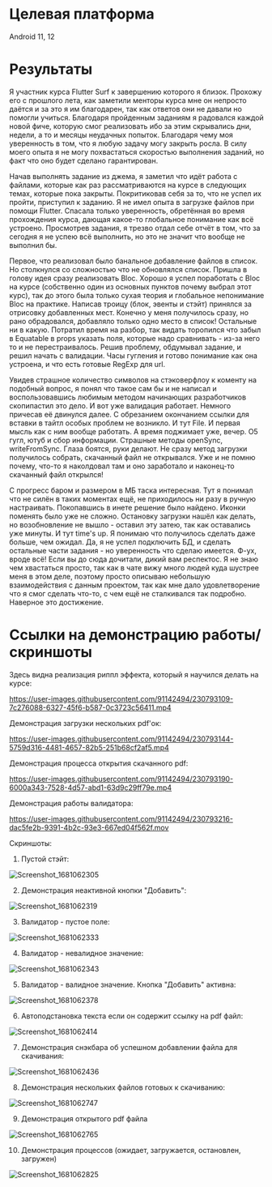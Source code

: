 # Целевая платформа

Android 11, 12

# Результаты

Я участник курса Flutter Surf к завершению которого я близок. Прохожу его с прошлого лета, как заметили менторы курса мне он непросто даётся и за это я им благодарен, так как ответов они не давали но помогли учиться. Благодаря пройденным заданиям я радовался каждой новой фиче, которую смог реализовать ибо за этим скрывались дни, недели, а то и месяцы неудачных попыток. Благодаря чему моя уверенность в том, что я любую задачу могу закрыть росла. 
В силу моего опыта я не могу похвастаться скоростью выполнения заданий, но факт что оно будет сделано гарантирован.

Начав выполнять задание из джема, я заметил что идёт работа с файлами, которые как раз рассматриваются на курсе в следующих темах, которые пока закрыты. Покритиковав себя за то, что не успел их пройти, приступил к заданию. Я не имел опыта в загрузке файлов при помощи Flutter. Спасала только уверенность, обретённая во время прохождения курса, дающая какое-то глобальное понимание как всё устроено. Просмотрев задания, я трезво отдал себе отчёт в том, что за сегодня я не успею всё выполнить, но это не значит что вообще не выполнил бы.

Первое, что реализовал было банальное добавление файлов в список. Но столкнулся со сложностью что не обновлялся список. Пришла в голову идея сразу реализовать Bloc. Хорошо я успел поработать с Bloc на курсе (собственно один из основных пунктов почему выбрал этот курс), так до этого была только сухая теория и глобальное непонимание Bloc на практике. 
Написав троицу (блок, эвенты и стэйт) принялся за отрисовку добавленных мест. Конечно у меня получилось сразу, но рано обрадовался, добавляло только одно место в список!
Остальные ни в какую. Потратил время на разбор, так видать торопился что забыл в Equatable в props указать поля, которые надо сравнивать - из-за него то и не перестраивалось.
Решив проблему, обдумывал задание, и решил начать с валидации. Часы гугления и готово понимание как она устроена, и что есть готовые RegExp для url. 

Увидев страшное количество символов на стэковерфлоу к коменту на подобный вопрос, я понял что такое сам бы и не написал и воспользовавшись любимым методом начинающих разработчиков скопипастил это дело. И вот уже валидация работает. Немного причесав её двинулся далее. С обрезанием окончанием ссылки для вставки в тайтл особых проблем не возникло.
И тут File. И первая мысль как с ним вообще работать. А время поджимает уже, вечер. О5 гугл, ютуб и сбор информации. Страшные методы openSync, writeFromSync. Глаза боятся, руки делают. Не сразу метод загрузки получилось собрать, скачанный файл не открывался. Уже и не помню почему, что-то я наколдовал там и оно заработало и наконец-то скачанный файл открылся!

С прогресс баром и размером в МБ таска интересная. Тут я понимал что не силён в таких моментах ещё, не приходилось ни разу в ручную настраивать. Покопавшись в инете решение было найдено.
Иконки поменять было уже не сложно.
Остановку загрузки нашёл как делать, но возобновление не вышло - оставил эту затею, так как оставались уже минуты.
И тут time's up. Я понимаю что получилось сделать даже больше, чем ожидал. Да, я не успел подключить БД, и сделать остальные части задания - но уверенность что сделаю имеется. Ф-ух, вроде всё!
Если вы до сюда дочитали, дикий вам респектос. Я не знаю чем хвастаться просто, так как в чате вижу много людей куда шустрее меня в этом деле, поэтому просто описываю небольшую взаимодействия с данным проектом, так как мне дало удовлетворение что я смог сделать что-то, с чем ещё не сталкивался так подробно. Наверное это достижение.

# Ссылки на демонстрацию работы/скриншоты

Здесь видна реализация риппл эффекта, который я научился делать на курсе:

https://user-images.githubusercontent.com/91142494/230793109-7c276088-6327-45f6-b587-0c3723c56411.mp4

Демонстрация загрузки нескольких pdf'ок:

https://user-images.githubusercontent.com/91142494/230793144-5759d316-4481-4657-82b5-251b68cf2af5.mp4

Демонстрация процесса открытия скачанного pdf:

https://user-images.githubusercontent.com/91142494/230793190-6000a343-7528-4d57-abd1-63d9c29ff79e.mp4

Демонстрация работы валидатора:

https://user-images.githubusercontent.com/91142494/230793216-dac5fe2b-9391-4b2c-93e3-667ed04f562f.mov

Скриншоты:

1. Пустой стэйт:

![Screenshot_1681062305](https://user-images.githubusercontent.com/91142494/230793259-661e57d0-d409-43f3-905e-a6a881bda581.png)

2. Демонстрация неактивной кнопки "Добавить":

![Screenshot_1681062319](https://user-images.githubusercontent.com/91142494/230793306-5f069a53-6fbe-4e12-9220-8c1853abd61c.png)

3. Валидатор - пустое поле:

![Screenshot_1681062333](https://user-images.githubusercontent.com/91142494/230793343-1ca4c13e-9ef4-48e6-b899-149d926b0cbc.png)

4. Валидатор - невалидное значение:

![Screenshot_1681062343](https://user-images.githubusercontent.com/91142494/230793385-e232fb78-2f8a-4d36-959b-a035353be95f.png)

5. Валидатор - валидное значение. Кнопка "Добавить" активна:

![Screenshot_1681062378](https://user-images.githubusercontent.com/91142494/230793410-cad1a8ce-e345-457f-9e87-dbc09efa0f41.png)

6. Автоподстановка текста если он содержит ссылку на pdf файл:

![Screenshot_1681062414](https://user-images.githubusercontent.com/91142494/230793463-a267cf5f-fc91-4cb8-96b9-d8af08d794cb.png)

7. Демонстрация снэкбара об успешном добавлении файла для скачивания:

![Screenshot_1681062436](https://user-images.githubusercontent.com/91142494/230793520-02b67dcb-e5e7-425f-93e8-d3d1c03e619f.png)

8. Демонстрация нескольких файлов готовых к скачиванию:

![Screenshot_1681062747](https://user-images.githubusercontent.com/91142494/230793561-219cfe7c-d8d1-4f91-b1bc-9187d27f52be.png)

9. Демонстрация открытого pdf файла

![Screenshot_1681062765](https://user-images.githubusercontent.com/91142494/230793584-790b6800-8713-4265-8ff8-696a9298e9b5.png)

10. Демонстрация процессов (ожидает, загружается, остановлен, загружен)

![Screenshot_1681062825](https://user-images.githubusercontent.com/91142494/230793626-94bcd743-cb6c-4a9d-a18f-02d749b31c8a.png)








